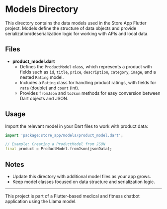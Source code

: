 # Models Directory

This directory contains the data models used in the Store App Flutter project. Models define the structure of data objects and provide serialization/deserialization logic for working with APIs and local data.

## Files

- **product_model.dart**
  - Defines the `ProductModel` class, which represents a product with fields such as `id`, `title`, `price`, `description`, `category`, `image`, and a nested `Rating` model.
  - Includes a `Rating` class for handling product ratings, with fields for `rate` (double) and `count` (int).
  - Provides `fromJson` and `toJson` methods for easy conversion between Dart objects and JSON.

## Usage

Import the relevant model in your Dart files to work with product data:

```dart
import 'package:store_app/models/product_model.dart';

// Example: Creating a ProductModel from JSON
final product = ProductModel.fromJson(jsonData);
```

## Notes
- Update this directory with additional model files as your app grows.
- Keep model classes focused on data structure and serialization logic.

---
This project is part of a Flutter-based medical and fitness chatbot application using the Llama model.
